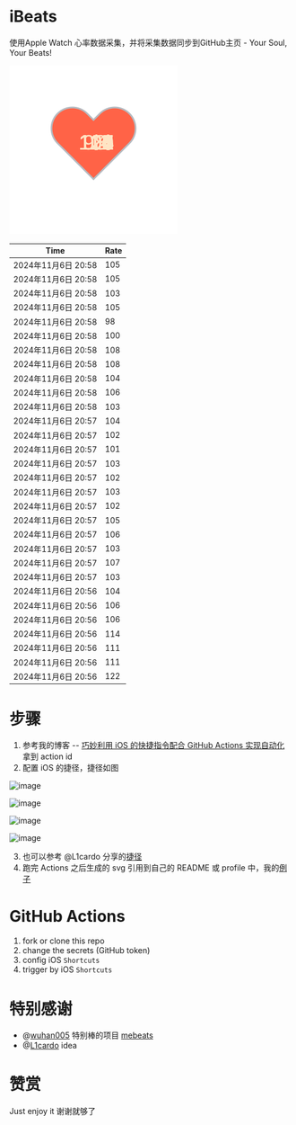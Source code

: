 # iBeats
使用Apple Watch 心率数据采集，并将采集数据同步到GitHub主页 - Your Soul, Your Beats!

![](./files/heart.svg)

<!--START_SECTION:my_heart_rate-->
| Time | Rate | 
 | ---- | ---- | 
| 2024年11月6日 20:58 | 105 |
| 2024年11月6日 20:58 | 105 |
| 2024年11月6日 20:58 | 103 |
| 2024年11月6日 20:58 | 105 |
| 2024年11月6日 20:58 | 98 |
| 2024年11月6日 20:58 | 100 |
| 2024年11月6日 20:58 | 108 |
| 2024年11月6日 20:58 | 108 |
| 2024年11月6日 20:58 | 104 |
| 2024年11月6日 20:58 | 106 |
| 2024年11月6日 20:58 | 103 |
| 2024年11月6日 20:57 | 104 |
| 2024年11月6日 20:57 | 102 |
| 2024年11月6日 20:57 | 101 |
| 2024年11月6日 20:57 | 103 |
| 2024年11月6日 20:57 | 102 |
| 2024年11月6日 20:57 | 103 |
| 2024年11月6日 20:57 | 102 |
| 2024年11月6日 20:57 | 105 |
| 2024年11月6日 20:57 | 106 |
| 2024年11月6日 20:57 | 103 |
| 2024年11月6日 20:57 | 107 |
| 2024年11月6日 20:57 | 103 |
| 2024年11月6日 20:56 | 104 |
| 2024年11月6日 20:56 | 106 |
| 2024年11月6日 20:56 | 106 |
| 2024年11月6日 20:56 | 114 |
| 2024年11月6日 20:56 | 111 |
| 2024年11月6日 20:56 | 111 |
| 2024年11月6日 20:56 | 122 |

<!--END_SECTION:my_heart_rate-->

# 步骤
1. 参考我的博客 -- [巧妙利用 iOS 的快捷指令配合 GitHub Actions 实现自动化](https://github.com/yihong0618/gitblog/issues/198) 拿到 action id
2. 配置 iOS 的捷径，捷径如图

![image](https://user-images.githubusercontent.com/15976103/122154218-0db0b480-ce97-11eb-93bb-5aec07c558dc.png)

![image](https://user-images.githubusercontent.com/15976103/122154236-186b4980-ce97-11eb-8e4b-70551a0391ae.png)

![image](https://user-images.githubusercontent.com/15976103/122154268-2d47dd00-ce97-11eb-902e-3acf292265a9.png)

![image](https://user-images.githubusercontent.com/15976103/122174055-fa144680-ceb4-11eb-9be2-3eb83cd516f7.png)

3. 也可以参考 @L1cardo 分享的[捷径](https://www.icloud.com/shortcuts/6ab6047b459c41ad822ad6b94b1c03d4)
4. 跑完 Actions 之后生成的 svg 引用到自己的 README 或 profile 中，我的[例子](https://github.com/yihong0618) 

# GitHub Actions

1. fork or clone this repo
2. change the secrets (GitHub token)
3. config iOS `Shortcuts` 
4. trigger by iOS `Shortcuts`

# 特别感谢
- @[wuhan005](https://github.com/wuhan005) 特别棒的项目 [mebeats](https://github.com/wuhan005/mebeats)
- @[L1cardo](https://github.com/L1cardo) idea

# 赞赏
Just enjoy it
谢谢就够了
